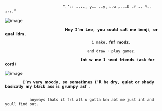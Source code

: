                               “ᵢ’ₗₗ ₘₐₖₑ, yₒᵤ ₛₐy, ₕₒw ₚᵣₒᵤD ₒf ₘₑ Yₒᵤ ₐᵣₑ.”


![image](https://github.com/qualiclee/qualiclee/assets/167152920/f0ded99d-6a28-4907-84d2-1218b6e8284f)




                            
                               𝗛𝗲𝘆 𝗜’𝗺 𝗟𝗲𝗲, 𝘆𝗼𝘂 𝗰𝗼𝘂𝗹𝗱 𝗰𝗮𝗹𝗹 𝗺𝗲 𝗯𝗲𝗻𝗷𝗶, 𝗼𝗿 𝗾𝘂𝗮𝗹 𝗶𝗱𝗺.

                                           i make, 𝗳𝗻𝗳 𝗺𝗼𝗱𝘇.
                                        
                                         and draw + play gamez. 

                                      𝗜𝗻𝘁 𝘄 𝗺𝗲 𝗜 𝗻𝗲𝗲𝗱 𝗳𝗿𝗶𝗲𝗻𝗱𝘀 (𝗮𝘀𝗸 𝗳𝗼𝗿 𝗰𝗼𝗿𝗱)    
                                           

![image](https://github.com/qualiclee/qualiclee/assets/167152920/f83710e7-fdd3-4a7f-8b3d-68705eba9b8e)


   
                                           
                                           
            𝗜’𝗺 𝘃𝗲𝗿𝘆 𝗺𝗼𝗼𝗱𝘆, 𝘀𝗼 𝘀𝗼𝗺𝗲𝘁𝗶𝗺𝗲𝘀 𝗜’𝗹𝗹 𝗯𝗲 𝗱𝗿𝘆, 𝗾𝘂𝗶𝗲𝘁 𝗼𝗿 𝘀𝗵𝗮𝗱𝘆 𝗯𝗮𝘀𝗶𝗰𝗮𝗹𝗹𝘆 𝗺𝘆 𝗯𝗹𝗮𝗰𝗸 𝗮𝘀𝘀 𝗶𝘀 𝗴𝗿𝘂𝗺𝗽𝘆 𝗮𝘀𝗳 .

                         
               anyways thats it frl all u gotta kno abt me just int and youll find out.
            

